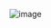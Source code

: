 ![image](https://user-images.githubusercontent.com/89518536/214384806-a3dee60c-87ca-48c8-b489-952cd80e94fd.png)
